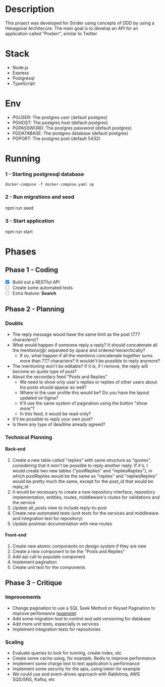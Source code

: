 # Description
This project was developed for Strider using concepts of DDD by using a Hexagonal Architecure.
The main goal is to develop an API for an application called "Posterr", similar to Twitter
# Stack
* Node.js
* Express
* Postgresql
* TypeScript

# Env
* PGUSER: The postgres user (default postgres)
* PGHOST: The postgres host (default postgres)
* PGPASSWORD: The postgres password (default postgres)
* PGDATABASE: The postgres database (default postgres)
* PGPORT: The postgres post (default 5432)
# Running
### 1 - Starting postgresql database
`docker-compose -f docker-compose.yaml up` 
### 2 - Run migrations and seed
npm run seed

### 3 - Start application
npm run start
# Phases
## Phase 1 - Coding
- [x] Build out a RESTful API 
- [ ] Create some automated tests
- [ ] Extra feature: **Search**
## Phase 2 - Planning
### Doubts
* The reply message would have the same limit as the post (777 characters)?
* What would happen if someone reply a reply? It should concatenate all the mentions(@) separated by space and ordered hierarchically?
	* If so, what happen if all the mentions concatenate together sums more than 777 characters? It wouldn't be possible to reply anymore?
* The mentioning won't be editable? If it is, if I remove, the reply will become an quote type of post?
* About the secondary feed "Posts and Replies"
	* We need to show only user's replies or replies of other users about his posts should appear as well?
	* Where in the user profile this would be? Do you have the layout updated on figma?
	* It'll use the same system of pagination using the button "show more"?
	* In this feed, it would be read-only?
* It'll be possible to reply your own post?
* Is there any type of deadline already agreed?
### Technical Planning
#### Back-end
1.	Create a new table called "replies" with same structure as "quotes", considering that it won't be possible to reply another reply. If it's, I would create two new tables ("postReplies" and "repliesReplies"), in which postReplies would be the same as "replies" and "repliesReplies" would be pretty much the same, except for the post_id that would be reply_id
2.	It would be necessary to create a new repository interface, repository implementation, entities, routes, middleware's routes for validations and the service
3.	Update all_posts view to include reply-to-post
4.	Create new automated tests (unit tests for the services and middleware and integration test for repository)
5.	Update postman documentation with new routes
#### Front-end
1. Create new atomic components on design system if they are new
2. Create a new component to be the "Posts and Replies"
3. Add api call to populate component
4. Implement pagination
5. Create unit test for the components
## Phase 3 - Critique
### Improvements
* Change pagination to use a SQL Seek Method or Keyset Pagination to improve perfomance ([example](https://vladmihalcea.com/sql-seek-keyset-pagination/))
* Add some migration tool to control and add versioning for database
* Add more unit tests, especially in services
* Implement integration tests for repositories
### Scaling
* Evaluate queries to look for tunning, create index, etc
* Create some cache using, for example, Redis to improve performance
* Implement some charge test to test application's performance
* Implement some security for the apis, using token for example
* We could use and event-driven approach with Rabbitmq, AWS SQS/SNS, Kafka, etc
